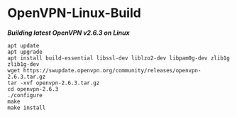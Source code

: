 # OpenVPN-Linux-Build

***Building latest OpenVPN v2.6.3 on Linux***
```
apt update
apt upgrade
apt install build-essential libssl-dev liblzo2-dev libpam0g-dev zlib1g zlib1g-dev
wget https://swupdate.openvpn.org/community/releases/openvpn-2.6.3.tar.gz
tar -xvf openvpn-2.6.3.tar.gz
cd openvpn-2.6.3
./configure
make
make install
```
